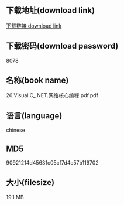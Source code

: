 ## 下载地址(download link)
[下载链接 download link](https://voluble-croquembouche-d321dc.netlify.app/?s=26.Visual.C_.NET.%E7%BD%91%E7%BB%9C%E6%A0%B8%E5%BF%83%E7%BC%96%E7%A8%8B.pdf)

## 下载密码(download password)
8078

## 名称(book name)
26.Visual.C_.NET.网络核心编程.pdf.pdf

## 语言(language)
chinese

## MD5
90921214d45631c05cf7d4c57b119702

## 大小(filesize)
19.1 MB
